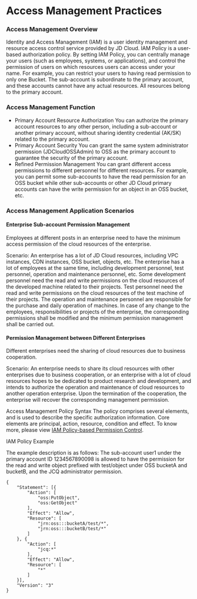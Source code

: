 # Access Management Practices
### Access Management Overview

Identity and Access Management (IAM) is a user identity management and resource access control service provided by JD Cloud.
IAM Policy is a user-based authorization policy. By setting IAM Policy, you can centrally manage your users (such as employees, systems, or applications),
and control the permission of users on which resources users can access under your name. For example, you can restrict your users to having read permission to only one Bucket.
The sub-account is subordinate to the primary account, and these accounts cannot have any actual resources. All resources belong to the primary account.

### Access Management Function

- Primary Account Resource Authorization
You can authorize the primary account resources to any other person, including a sub-account or another primary account, without sharing identity credential (AK/SK) related to the primary account.
- Primary Account Security
You can grant the same system administrator permission (JDCloudOSSAdmin) to OSS as the primary account to guarantee the security of the primary account.
- Refined Permission Management
You can grant different access permissions to different personnel for different resources. For example, you can permit some sub-accounts to have the read permission for an OSS bucket while other sub-accounts or other JD Cloud primary accounts
can have the write permission for an object in an OSS bucket, etc.

### Access Management Application Scenarios

#### Enterprise Sub-account Permission Management

Employees at different posts in an enterprise need to have the minimum access permission of the cloud resources of the enterprise.

Scenario: An enterprise has a lot of JD Cloud resources, including VPC instances, CDN instances, OSS bucket, objects, etc. The enterprise has a lot of employees at the same time, including development personnel, test personnel, operation and maintenance personnel, etc.
Some development personnel need the read and write permissions on the cloud resources of the developed machine related to their projects. Test personnel need the read and write permissions on the cloud resources of the test machine of their projects. The operation and maintenance personnel are responsible for the purchase and daily operation of machines.
In case of any change to the employees, responsibilities or projects of the enterprise, the corresponding permissions shall be modified and the minimum permission management shall be carried out.

####  Permission Management between Different Enterprises

Different enterprises need the sharing of cloud resources due to business cooperation.

Scenario: An enterprise needs to share its cloud resources with other enterprises due to business cooperation, or an enterprise with a lot of cloud resources hopes to be dedicated to product research and development, and intends to authorize the operation and maintenance of cloud resources to another operation
enterprise. Upon the termination of the cooperation, the enterprise will recover the corresponding management permission.


Access Management Policy Syntax
The policy comprises several elements, and is used to describe the specific authorization information. Core elements are principal, action, resource,
condition and effect. To know more, please view [IAM Policy-based Permission Control](../../Operation-Guide/Access-Control/Access-Control-Base-On-IAM-Policy.md).

IAM Policy Example

The example description is as follows: The sub-account user1 under the primary account ID 1234567890098 is allowed to have the permission for the read and write object prefixed with test/object under OSS bucketA and bucketB, and the JCQ administrator permission.
```
{
	"Statement": [{
		"Action": [
			"oss:PutObject",
			"oss:GetObject"
		],
		"Effect": "Allow",
		"Resource": [
			"jrn:oss:::bucketA/test/*",
			"jrn:oss:::bucketB/test/*"
		]
	}, {
		"Action": [
			"jcq:*"
		],
		"Effect": "Allow",
		"Resource": [
			"*"
		]
	}],
	"Version": "3"
}
```






